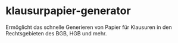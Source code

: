 # klausurpapier-generator
Ermöglicht das schnelle Generieren von Papier für Klausuren in den Rechtsgebieten des BGB, HGB und mehr.
